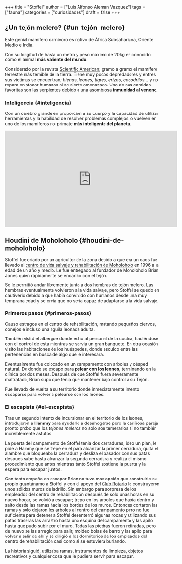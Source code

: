 +++
title = "Stoffel"
author = ["Luis Alfonso Aleman Vazquez"]
tags = ["fauna"]
categories = ["curiosidades"]
draft = false
+++

## ¿Un tejón melero? {#un-tejón-melero}

Este genial mamífero carnívoro es nativo de África Subsahariana, Oriente Medio e India.

Con su longitud de hasta un metro y peso máximo de 20kg es conocido cómo el animal **más valiente del mundo**.

Considerado por la revista [Scientific American](https://www.scientificamerican.com/); gramo a gramo el mamífero terrestre más temible de la tierra.
Tiene muy pocos depredadores y entres sus victimas se encuentran; _hienas, leones, tigres, erizos, cocodrilos..._ y no repara en atacar humanos si se siente amenazado. Una de sus comidas favoritas son las serpientes debido a una asombrosa **inmunidad al veneno**.


### Inteligencia {#inteligencia}

Con un cerebro grande en proporción a su cuerpo y la capacidad de utilizar herramientas y la habilidad de resolver problemas complejos lo vuelven en uno de los mamíferos no-primate **más inteligente del planeta**.

<iframe width="560" height="315" src="https://www.youtube-nocookie.com/embed/aZyjKF31_JQ" title="YouTube video player" frameborder="0" allow="accelerometer; encrypted-media; gyroscope" allowfullscreen></iframe>


## Houdini de Moholoholo {#houdini-de-moholoholo}

Stoffel fue criado por un agricultor de la zona debido a que era un caos fue llevado al [centro de vida salvaje y rehabilitación de Moholoholo](https://www.facebook.com/moholorehabcentre) en 1996 a la edad de un año y medio. Le fue entregado al fundador de Moholoholo Brian Jones quien rápidamente se encariño con el tejón.

Se le permitió andar libremente junto a dos hembras de tejón melero. Las hembras eventualmente volvieron a la vida salvaje, pero Stoffel se quedo en cautiverio debido a que había convivido con humanos desde una muy temprana edad y se creía que no sería capaz de adaptarse a la vida salvaje.


### Primeros pasos {#primeros-pasos}

Causo estragos en el centro de rehabilitación, matando pequeños ciervos, conejos e incluso una águila leonada adulta.

También visitó el albergue donde echo al personal de la cocina, haciéndose con el control de esta mientras se servia un gran banquete.
En otra ocasión visito las habitaciones de los huéspedes, donde esculco entre las pertenencias en busca de algo que le interesara.

Eventualmente fue colocado en un campamento con arboles y césped natural. De donde se escapo para **pelear con los leones**, terminando en la clínica por dos meses. Después de que Stoffel fuera severamente maltratado, Brian supo que tenia que mantener bajo control a su Tejón.

Fue llevado de vuelta a su territorio donde inmediatamente intento escaparse para volver a pelearse con los leones.


### El escapista {#el-escapista}

Tras un segundo intento de incursionar en el territorio de los leones, introdujeron a **Hammy** para ayudarlo a <span class="underline">desahogarse</span> pero la cariñosa pareja pronto probo que los _tejones meleros_ no solo son temerarios si no también increíblemente astutos.

La puerta del campamento de Stoffel tenia dos cerraduras, ideo un plan, le pide a Hammy que se trepe en el para alcanzar la primer cerradura, quita el alambre que bloqueaba la cerradura y desliza el pasador con sus patas despues sube hasta alcanzar la segunda cerradura y realiza el mismo procedimiento que antes mientras tanto Stoffel sostiene la puerta y la espera para escapar juntos.

Con tanto empeño en escapar Brian no tuvo mas opción que construirle su propio guantánamo a Stoffel y con el apoyo del [Club Rotario](https://www.rotary.org/) le construyeron unos sólidos muros de ladrillo. Sin embargo para sorpresa de los empleados del centro de rehabilitación después de solo unas horas en su nuevo hogar, se volvió a escapar; trepo en los arboles que había dentro y salto desde las ramas hacia los bordes de los muros.
Entonces cortaron las ramas y solo dejaron los arboles al centro del campamento pero no fue suficiente para detener a Stoffel desenterró algunas rocas y utilizando sus patas traseras las arrastro hasta una esquina del campamento y las apilo hasta que pudo subir por el muro.
Todas las piedras fueron retiradas, pero de nuevo se las arreglo para salir, moldeo bolas de barro y las apilo para volver a salir de ahí y se dirigió a los dormitorios de los empleados del centro de rehabilitación casi como si se estuviera burlando.

La historia siguió, utilizaba ramas, instrumentos de limpieza, objetos recreativos y cualquier cosa que le pudiera servir para escapar.
